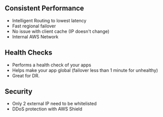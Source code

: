 
## Consistent Performance
- Intelligent Routing to lowest latency
- Fast regional failover
- No issue with client cache (IP doesn't change)
- Internal AWS Network

## Health Checks
- Performs a health check of your apps
- Helps make your app global (failover less than 1 minute for unhealthy)
- Great for DR.

## Security
- Only 2 external IP need to be whitelisted
- DDoS protection with AWS Shield